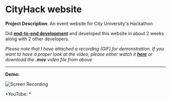 # CityHack website

**Project Description:** An event website for City University's Hackathon

Did **[end-to-end development](http://www.rapidsofttechnologies.com/end-to-end-website-development.php)** and developed this website in about 2 weeks along with 2 other developers.

*Please note that I have attached a recording (GIF) for demonstration. If you want to have a proper look at the video, please either watch it **[here]()** or download the **.mov** video file from above*

---

**Demo:**

![Screen Recording](https://github.com/Ebbi53/past_projects_demos/blob/master/8.%20CityHack/Screen%20Recording%202020-02-15%20at%203.29.50%20AM.gif)

*YouTube: *
